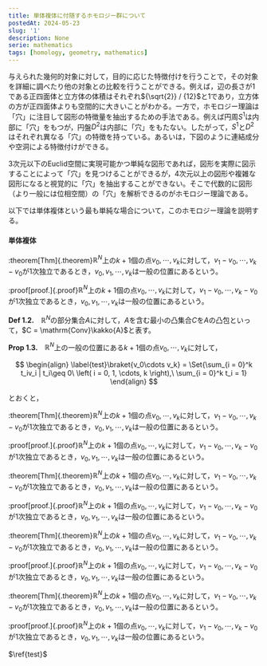 ```yaml
---
title: 単体複体に付随するホモロジー群について
postedAt: 2024-05-23
slug: '1'
description: None
serie: mathematics
tags: [homology, geometry, mathematics]
---
```


与えられた幾何的対象に対して，目的に応じた特徴付けを行うことで，その対象を詳細に調べたり他の対象との比較を行うことができる。例えば，辺の長さが1である正四面体と立方体の体積はそれぞれ${\sqrt{2}} / {12}$と$1$であり，立方体の方が正四面体よりも空間的に大きいことがわかる。一方で，ホモロジー理論は「穴」に注目して図形の特徴量を抽出するための手法である。例えば円周$S^1$は内部に「穴」をもつが，円盤$D^2$は内部に「穴」をもたない。したがって，$S^1$と$D^2$はそれぞれ異なる「穴」の特徴を持っている。あるいは，下図のように連結成分や空洞による特徴付けができる。

$3$次元以下のEuclid空間に実現可能かつ単純な図形であれば，図形を実際に図示することによって「穴」を見つけることができるが，$4$次元以上の図形や複雑な図形になると視覚的に「穴」を抽出することができない。そこで代数的に図形（より一般には位相空間）の「穴」を解析できるのがホモロジー理論である。

以下では単体複体という最も単純な場合について，このホモロジー理論を説明する。

#### 単体複体

:theorem[Thm]{.theorem}$\mathbb{R}^N$上の$k + 1$個の点$v_0, \cdots, v_{k}$に対して，$v_1 - v_0, \cdots, v_k - v_0$が$1$次独立であるとき，$v_0, v_1, \cdots, v_{k}$は一般の位置にあるという。

:proof[proof.]{.proof}$\mathbb{R}^N$上の$k + 1$個の点$v_0, \cdots, v_{k}$に対して，$v_1 - v_0, \cdots, v_k - v_0$が$1$次独立であるとき，$v_0, v_1, \cdots, v_{k}$は一般の位置にあるという。

**Def 1.2.**　$\mathbb{R}^N$の部分集合$A$に対して，$A$を含む最小の凸集合$C$を$A$の凸包といって，$C = \mathrm{Conv}\kakko{A}$と表す。

**Prop 1.3.**　$\mathbb{R}^N$上の一般の位置にある$k + 1$個の点$v_0, \cdots, v_k$に対して，

$$
\begin{align}
  \label{test}\braket{v_0\cdots v_k} = \Set{\sum_{i = 0}^k t_iv_i | t_i\geq 0\ \left( i = 0, 1, \cdots, k \right),\ \sum_{i = 0}^k t_i = 1}
\end{align}
$$

とおくと，

:theorem[Thm]{.theorem}$\mathbb{R}^N$上の$k + 1$個の点$v_0, \cdots, v_{k}$に対して，$v_1 - v_0, \cdots, v_k - v_0$が$1$次独立であるとき，$v_0, v_1, \cdots, v_{k}$は一般の位置にあるという。

:proof[proof.]{.proof}$\mathbb{R}^N$上の$k + 1$個の点$v_0, \cdots, v_{k}$に対して，$v_1 - v_0, \cdots, v_k - v_0$が$1$次独立であるとき，$v_0, v_1, \cdots, v_{k}$は一般の位置にあるという。

:theorem[Thm]{.theorem}$\mathbb{R}^N$上の$k + 1$個の点$v_0, \cdots, v_{k}$に対して，$v_1 - v_0, \cdots, v_k - v_0$が$1$次独立であるとき，$v_0, v_1, \cdots, v_{k}$は一般の位置にあるという。

:proof[proof.]{.proof}$\mathbb{R}^N$上の$k + 1$個の点$v_0, \cdots, v_{k}$に対して，$v_1 - v_0, \cdots, v_k - v_0$が$1$次独立であるとき，$v_0, v_1, \cdots, v_{k}$は一般の位置にあるという。

:theorem[Thm]{.theorem}$\mathbb{R}^N$上の$k + 1$個の点$v_0, \cdots, v_{k}$に対して，$v_1 - v_0, \cdots, v_k - v_0$が$1$次独立であるとき，$v_0, v_1, \cdots, v_{k}$は一般の位置にあるという。

:proof[proof.]{.proof}$\mathbb{R}^N$上の$k + 1$個の点$v_0, \cdots, v_{k}$に対して，$v_1 - v_0, \cdots, v_k - v_0$が$1$次独立であるとき，$v_0, v_1, \cdots, v_{k}$は一般の位置にあるという。

:theorem[Thm]{.theorem}$\mathbb{R}^N$上の$k + 1$個の点$v_0, \cdots, v_{k}$に対して，$v_1 - v_0, \cdots, v_k - v_0$が$1$次独立であるとき，$v_0, v_1, \cdots, v_{k}$は一般の位置にあるという。

:proof[proof.]{.proof}$\mathbb{R}^N$上の$k + 1$個の点$v_0, \cdots, v_{k}$に対して，$v_1 - v_0, \cdots, v_k - v_0$が$1$次独立であるとき，$v_0, v_1, \cdots, v_{k}$は一般の位置にあるという。

$\ref{test}$
